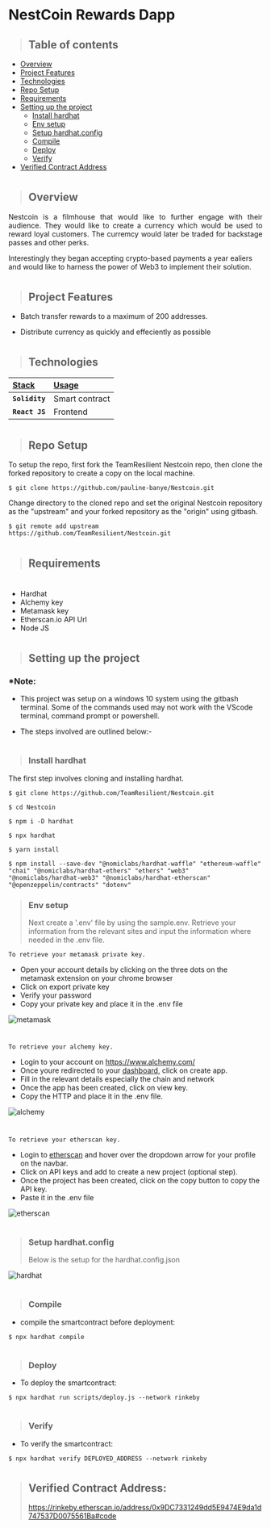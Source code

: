 # NestCoin Rewards Dapp

> ## Table of contents

- [Overview](#overview)
- [Project Features](#project-features)
- [Technologies](#technologies)
- [Repo Setup](#repo-setup)
- [Requirements](#requirements)
- [Setting up the project](#setting-up-the-project)
  - [Install hardhat](#install-hardhat)
  - [Env setup](#env-setup)
  - [Setup hardhat.config](#setup-hardhatconfig)
  - [Compile](#compile)
  - [Deploy](#deploy)
  - [Verify](#verify)
- [Verified Contract Address](#verified-contract-address)

#

> ## Overview

<p align="justify">
Nestcoin is a filmhouse that would like to further engage with their audience. They would like to create a currency which would be used to reward loyal customers. The curremcy would later be traded for backstage passes and other perks.

Interestingly they began accepting crypto-based payments a year ealiers and would like to harness the power of Web3 to implement their solution.

</p>

#

> ## Project Features

- Batch transfer rewards to a maximum of 200 addresses.

- Distribute currency as quickly and effeciently as possible

</p>

#

> ## Technologies

| <b><u>Stack</u></b> | <b><u>Usage</u></b> |
| :------------------ | :------------------ |
| **`Solidity`**      | Smart contract      |
| **`React JS`**      | Frontend            |

#

> ## Repo Setup

<p align="justify">
To setup the repo, first fork the TeamResilient Nestcoin repo, then clone the forked repository to create a copy on the local machine.
</p>

    $ git clone https://github.com/pauline-banye/Nestcoin.git

<p align="justify">
Change directory to the cloned repo and set the original Nestcoin repository as the "upstream" and your forked repository as the "origin" using gitbash.
</p>

    $ git remote add upstream https://github.com/TeamResilient/Nestcoin.git

#

> ## Requirements

#

- Hardhat
- Alchemy key
- Metamask key
- Etherscan.io API Url
- Node JS

#

> ## Setting up the project

### \*Note:

- This project was setup on a windows 10 system using the gitbash terminal. Some of the commands used may not work with the VScode terminal, command prompt or powershell.

- The steps involved are outlined below:-

#

> ### Install hardhat

The first step involves cloning and installing hardhat.

```shell
$ git clone https://github.com/TeamResilient/Nestcoin.git

$ cd Nestcoin

$ npm i -D hardhat

$ npx hardhat

$ yarn install

$ npm install --save-dev "@nomiclabs/hardhat-waffle" "ethereum-waffle" "chai" "@nomiclabs/hardhat-ethers" "ethers" "web3" "@nomiclabs/hardhat-web3" "@nomiclabs/hardhat-etherscan" "@openzeppelin/contracts" "dotenv"
```

> ### Env setup
>
> Next create a '.env' file by using the sample.env. Retrieve your information from the relevant sites and input the information where needed in the .env file.

`To retrieve your metamask private key.`

- Open your account details by clicking on the three dots on the metamask extension on your chrome browser
- Click on export private key
- Verify your password
- Copy your private key and place it in the .env file

![metamask](https://drive.google.com/uc?export=view&id=1oDl0IbicD7LhNOcYUbGzBYTJdduWim1t)

#

`To retrieve your alchemy key.`

- Login to your account on https://www.alchemy.com/
- Once youre redirected to your [dashboard](https://dashboard.alchemyapi.io/), click on create app.
- Fill in the relevant details especially the chain and network
- Once the app has been created, click on view key.
- Copy the HTTP and place it in the .env file.

![alchemy](https://drive.google.com/uc?export=view&id=1XFtACFN-LWvoDUD1QyJJY9uOc7KNkrL6)

#

`To retrieve your etherscan key.`

- Login to [etherscan](https://etherscan.io/) and hover over the dropdown arrow for your profile on the navbar.
- Click on API keys and add to create a new project (optional step).
- Once the project has been created, click on the copy button to copy the API key.
- Paste it in the .env file

![etherscan](https://drive.google.com/uc?export=view&id=1Gq-hPuwjwb3TOCH2dqUA93VxfyrbUDN6)

#

> ### Setup hardhat.config
>
> Below is the setup for the hardhat.config.json

![hardhat](https://drive.google.com/uc?export=view&id=1Wmc2o2DnF5K6Q5y0CTCjVUfUIoLVm2ei)

#

> ### Compile

- compile the smartcontract before deployment:

```
$ npx hardhat compile
```

#

> ### Deploy

- To deploy the smartcontract:

```
$ npx hardhat run scripts/deploy.js --network rinkeby
```

#

> ### Verify

- To verify the smartcontract:

```
$ npx hardhat verify DEPLOYED_ADDRESS --network rinkeby
```

#

> ## Verified Contract Address:
>
> https://rinkeby.etherscan.io/address/0x9DC7331249dd5E9474E9da1d747537D0075561Ba#code
